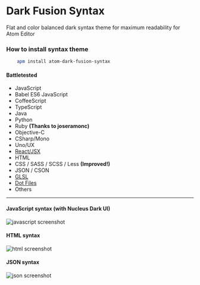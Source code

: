 Dark Fusion Syntax
==================

Flat and color balanced dark syntax theme for maximum readability for Atom Editor

### How to install syntax theme
```bash
    apm install atom-dark-fusion-syntax
```


#### Battletested

- JavaScript
- Babel ES6 JavaScript
- CoffeeScript
- TypeScript
- Java
- Python
- Ruby **(Thanks to joseramonc)**
- Objective-C
- CSharp/Mono
- Uno/UX
- [React/JSX](https://atom.io/packages/react)
- HTML
- CSS / SASS / SCSS / Less **(Improved!)**
- JSON / CSON
- [GLSL](https://atom.io/packages/language-glsl)
- [Dot Files](https://atom.io/packages/language-dots)
- Others


---
#### JavaScript syntax (with Nucleus Dark UI)

![javascript screenshot](https://raw.githubusercontent.com/MaxGraey/atom-dark-fusion-syntax/master/screenshots/js.png)

#### HTML syntax

![html screenshot](https://raw.githubusercontent.com/MaxGraey/atom-dark-fusion-syntax/master/screenshots/html.png)

#### JSON syntax

![json screenshot](https://raw.githubusercontent.com/MaxGraey/atom-dark-fusion-syntax/master/screenshots/json.png)
